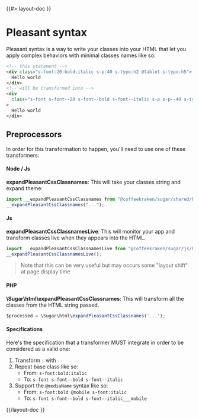 <!--
/**
 * @name            Pleasant syntax
 * @namespace       doc.css
 * @type            Markdown
 * @platform        md
 * @status          stable
 * @menu            Documentation / CSS           /doc/css/pleasant-syntax
 *
 * @since           2.0.0
 * @author    Olivier Bossel <olivier.bossel@gmail.com> (https://coffeekraken.io)
 */
-->

{{#> layout-doc }}

# Pleasant syntax

Pleasant syntax is a way to write your classes into your HTML that let you apply complex behaviors with minimal classes names like so:

```html
<!-- this statement -->
<div class="s-font:20:bold:italic s-p:40 s-typo:h2 @tablet s-typo:h5">
  Hello world
</div>
<!-- will be transformed into -->
<div
  class="s-font s-font--20 s-font--bold s-font--italic s-p s-p--40 s-typo s-typo--h2 s-typo--h5___tablet"
>
  Hello world
</div>
```

## Preprocessors

In order for this transformation to happen, you'll need to use one of these transformers:

#### Node / Js

**expandPleasantCssClassnames**: This will take your classes string and expand theme:

```js
import __expandPleasantCssClassnames from "@coffeekraken/sugar/shared/html/__expandPleasantCssClassnames";
__expandPleasantCssClassnames("...");
```

#### Js

**expandPleasantCssClassnamesLive**: This will monitor your app and transform classes live when they appears into the HTML.

```js
import __expandPleasantCssClassnamesLive from "@coffeekraken/sugar/js/html/__expandPleasantCssClassnamesLive";
__expandPleasantCssClassnamesLive();
```

> Note that this can be very useful but may occurs some "layout shift" at page display time

#### PHP

**\Sugar\html\expandPleasantCssClassnames**: This will transform all the classes from the HTML string passed.

```js
$processed = \Sugar\html\expandPleasantCssClassnames('...');
```

#### Specifications

Here's the specification that a transformer MUST integrate in order to be considered as a valid one:

1. Transform `:` with `--`
2. Repeat base class like so:
   - From: `s-font:bold:italic`
   - To: `s-font s-font--bold s-font--italic`
3. Support the `@mediaName` syntax like so:
   - From: `s-font:bold @mobile s-font:italic`
   - To: `s-font s-font--bold s-font--italic___mobile`

{{/layout-doc }}
